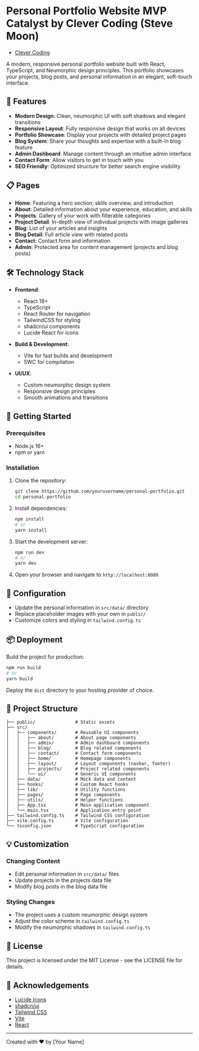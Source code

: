 # Personal Portfolio Website MVP Catalyst by Clever Coding (Steve Moon)

- [Clever Coding](https://clevercoding.com/)


A modern, responsive personal portfolio website built with React, TypeScript, and Neumorphic design principles. This portfolio showcases your projects, blog posts, and personal information in an elegant, soft-touch interface.

## 🌟 Features

- **Modern Design**: Clean, neumorphic UI with soft shadows and elegant transitions
- **Responsive Layout**: Fully responsive design that works on all devices
- **Portfolio Showcase**: Display your projects with detailed project pages
- **Blog System**: Share your thoughts and expertise with a built-in blog feature
- **Admin Dashboard**: Manage content through an intuitive admin interface
- **Contact Form**: Allow visitors to get in touch with you
- **SEO Friendly**: Optimized structure for better search engine visibility

## 📋 Pages

- **Home**: Featuring a hero section, skills overview, and introduction
- **About**: Detailed information about your experience, education, and skills
- **Projects**: Gallery of your work with filterable categories
- **Project Detail**: In-depth view of individual projects with image galleries
- **Blog**: List of your articles and insights
- **Blog Detail**: Full article view with related posts
- **Contact**: Contact form and information
- **Admin**: Protected area for content management (projects and blog posts)

## 🛠️ Technology Stack

- **Frontend**:
  - React 18+
  - TypeScript
  - React Router for navigation
  - TailwindCSS for styling
  - shadcn/ui components
  - Lucide React for icons

- **Build & Development**:
  - Vite for fast builds and development
  - SWC for compilation

- **UI/UX**:
  - Custom neumorphic design system
  - Responsive design principles
  - Smooth animations and transitions

## 🚀 Getting Started

### Prerequisites

- Node.js 16+ 
- npm or yarn

### Installation

1. Clone the repository:
   ```bash
   git clone https://github.com/yourusername/personal-portfolio.git
   cd personal-portfolio
   ```

2. Install dependencies:
   ```bash
   npm install
   # or
   yarn install
   ```

3. Start the development server:
   ```bash
   npm run dev
   # or
   yarn dev
   ```

4. Open your browser and navigate to `http://localhost:8080`

## 🔧 Configuration

- Update the personal information in `src/data/` directory
- Replace placeholder images with your own in `public/`
- Customize colors and styling in `tailwind.config.ts`

## 📦 Deployment

Build the project for production:

```bash
npm run build
# or
yarn build
```

Deploy the `dist` directory to your hosting provider of choice.

## 🧩 Project Structure

```
├── public/               # Static assets
├── src/
│   ├── components/       # Reusable UI components
│   │   ├── about/        # About page components
│   │   ├── admin/        # Admin dashboard components
│   │   ├── blog/         # Blog related components
│   │   ├── contact/      # Contact form components
│   │   ├── home/         # Homepage components
│   │   ├── layout/       # Layout components (navbar, footer)
│   │   ├── projects/     # Project related components
│   │   └── ui/           # Generic UI components
│   ├── data/             # Mock data and content
│   ├── hooks/            # Custom React hooks
│   ├── lib/              # Utility functions
│   ├── pages/            # Page components
│   ├── utils/            # Helper functions
│   ├── App.tsx           # Main application component
│   └── main.tsx          # Application entry point
├── tailwind.config.ts    # Tailwind CSS configuration
├── vite.config.ts        # Vite configuration
└── tsconfig.json         # TypeScript configuration
```

## 💡 Customization

### Changing Content

- Edit personal information in `src/data/` files
- Update projects in the projects data file
- Modify blog posts in the blog data file

### Styling Changes

- The project uses a custom neumorphic design system
- Adjust the color scheme in `tailwind.config.ts`
- Modify the neumorphic shadows in `tailwind.config.ts`

## 📝 License

This project is licensed under the MIT License - see the LICENSE file for details.

## 🙏 Acknowledgements

- [Lucide Icons](https://lucide.dev/)
- [shadcn/ui](https://ui.shadcn.com/)
- [Tailwind CSS](https://tailwindcss.com/)
- [Vite](https://vitejs.dev/)
- [React](https://react.dev/)

---

Created with ❤️ by [Your Name]
